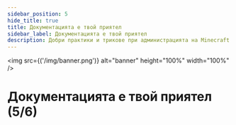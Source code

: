 ```yaml
---
sidebar_position: 5
hide_title: true
title: Документацията е твой приятел
sidebar_label: Документацията е твой приятел
description: Добри практики и трикове при администрацията на Minecraft сървър - Документацията е твой приятел
---
```


<img src={('/img/banner.png')} alt="banner" height="100%" width="100%" />

<div class="text--center">
<h1>Документацията е твой приятел (5/6)</h1>
</div>